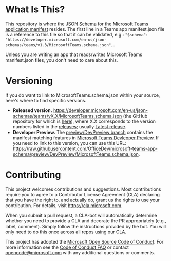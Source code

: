 # What Is This?

This repository is where the [JSON Schema](http://json-schema.org/) for the [Microsoft Teams application manifest](https://docs.microsoft.com/en-us/microsoftteams/platform/resources/schema/manifest-schema) resides. The first line in a Teams app manifest.json file is a reference to this file so that it can be validated, e.g.: `"$schema": "https://developer.microsoft.com/en-us/json-schemas/teams/v1.3/MicrosoftTeams.schema.json",`.

Unless you are writing an app that reads/writes Microsoft Teams manifest.json files, you don't need to care about this.

# Versioning

If you do want to link to MicrosoftTeams.schema.json within your source, here's where to find specific versions.
* **Released version.** https://developer.microsoft.com/en-us/json-schemas/teams/vX.X/MicrosoftTeams.schema.json (the GitHub repository for which is [here](https://github.com/Microsoft/json-schemas)), where X.X corresponds to 
the version numbers listed in the [releases](https://github.com/OfficeDev/microsoft-teams-app-schema/releases); usually [Latest release](https://github.com/OfficeDev/microsoft-teams-app-schema/releases/latest). 
* **Developer Preview.** The [preview/DevPreview branch](https://github.com/OfficeDev/microsoft-teams-app-schema/tree/preview/DevPreview) contains the manifest matching features in [Microsoft Teams Devleoper Preview](https://docs.microsoft.com/en-us/microsoftteams/platform/resources/dev-preview/developer-preview-features). If you need to link to this version, you can use this URL: <https://raw.githubusercontent.com/OfficeDev/microsoft-teams-app-schema/preview/DevPreview/MicrosoftTeams.schema.json>.

# Contributing

This project welcomes contributions and suggestions.  Most contributions require you to agree to a
Contributor License Agreement (CLA) declaring that you have the right to, and actually do, grant us
the rights to use your contribution. For details, visit https://cla.microsoft.com.

When you submit a pull request, a CLA-bot will automatically determine whether you need to provide
a CLA and decorate the PR appropriately (e.g., label, comment). Simply follow the instructions
provided by the bot. You will only need to do this once across all repos using our CLA.

This project has adopted the [Microsoft Open Source Code of Conduct](https://opensource.microsoft.com/codeofconduct/).
For more information see the [Code of Conduct FAQ](https://opensource.microsoft.com/codeofconduct/faq/) or
contact [opencode@microsoft.com](mailto:opencode@microsoft.com) with any additional questions or comments.
